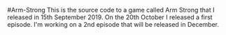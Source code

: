 #Arm-Strong
This is the source code to a game called Arm Strong that I released in 15th September 2019. On the 20th October I released a first episode. I'm working on a 2nd episode that will be released in December.
